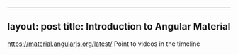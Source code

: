 
---
layout: post
title: Introduction to Angular Material
---

https://material.angularjs.org/latest/
Point to videos in the timeline






